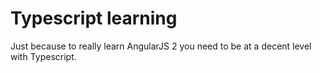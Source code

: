 # Typescript learning
Just because to really learn AngularJS 2 you need to be at a decent level with Typescript.